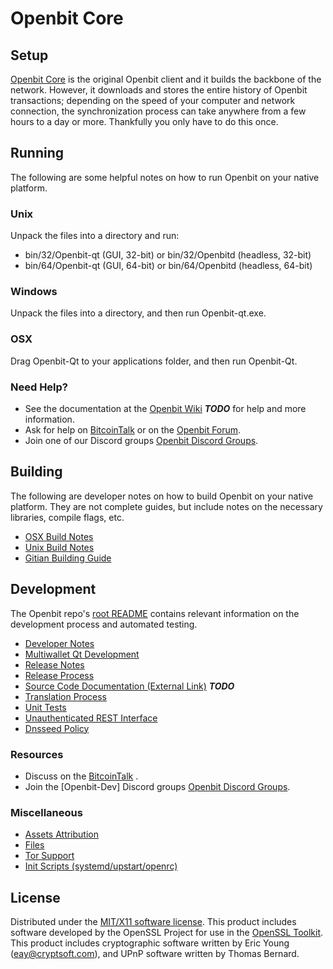 Openbit Core
=====================

Setup
---------------------
[Openbit Core](http://Openbitcoin.com) is the original Openbit client and it builds the backbone of the network. However, it downloads and stores the entire history of Openbit transactions; depending on the speed of your computer and network connection, the synchronization process can take anywhere from a few hours to a day or more. Thankfully you only have to do this once.

Running
---------------------
The following are some helpful notes on how to run Openbit on your native platform.

### Unix

Unpack the files into a directory and run:

- bin/32/Openbit-qt (GUI, 32-bit) or bin/32/Openbitd (headless, 32-bit)
- bin/64/Openbit-qt (GUI, 64-bit) or bin/64/Openbitd (headless, 64-bit)

### Windows

Unpack the files into a directory, and then run Openbit-qt.exe.

### OSX

Drag Openbit-Qt to your applications folder, and then run Openbit-Qt.

### Need Help?

* See the documentation at the [Openbit Wiki](https://en.bitcoin.it/wiki/Main_Page) ***TODO***
for help and more information.
* Ask for help on [BitcoinTalk](https://bitcointalk.org/index.php) or on the [Openbit Forum](http://Openbitcoin.com/).
* Join one of our Discord groups [Openbit Discord Groups](https://discord.gg/YcnvMqt).

Building
---------------------
The following are developer notes on how to build Openbit on your native platform. They are not complete guides, but include notes on the necessary libraries, compile flags, etc.

- [OSX Build Notes](build-osx.md)
- [Unix Build Notes](build-unix.md)
- [Gitian Building Guide](gitian-building.md)

Development
---------------------
The Openbit repo's [root README](https://github.com/eastcoastcrypto/Openbit/blob/master/README.md) contains relevant information on the development process and automated testing.

- [Developer Notes](developer-notes.md)
- [Multiwallet Qt Development](multiwallet-qt.md)
- [Release Notes](release-notes.md)
- [Release Process](release-process.md)
- [Source Code Documentation (External Link)](https://dev.visucore.com/bitcoin/doxygen/) ***TODO***
- [Translation Process](translation_process.md)
- [Unit Tests](unit-tests.md)
- [Unauthenticated REST Interface](REST-interface.md)
- [Dnsseed Policy](dnsseed-policy.md)

### Resources

* Discuss on the [BitcoinTalk](https://bitcointalk.org/index.php?topic=1262920.0) .
* Join the [Openbit-Dev] Discord groups [Openbit Discord Groups](https://discord.gg/YcnvMqt).

### Miscellaneous
- [Assets Attribution](assets-attribution.md)
- [Files](files.md)
- [Tor Support](tor.md)
- [Init Scripts (systemd/upstart/openrc)](init.md)

License
---------------------
Distributed under the [MIT/X11 software license](http://www.opensource.org/licenses/mit-license.php).
This product includes software developed by the OpenSSL Project for use in the [OpenSSL Toolkit](https://www.openssl.org/). This product includes
cryptographic software written by Eric Young ([eay@cryptsoft.com](mailto:eay@cryptsoft.com)), and UPnP software written by Thomas Bernard.

